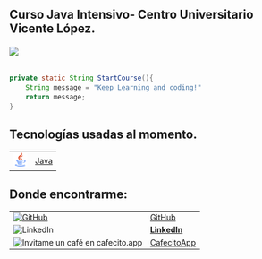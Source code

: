 ## Curso Java Intensivo- Centro Universitario Vicente López.
<a href="https://github.com/caidevOficial/tp_laboratorio_1">
  <img align="center" src="https://github-readme-stats.vercel.app/api?username=caidevOficial&show_icons=true&theme=tokyonight" />
</a></br></br>

```java
private static String StartCourse(){
    String message = "Keep Learning and coding!"
    return message;
}
```
## Tecnologías usadas al momento.
<table>
   <tbody>
       <tr>
           <td><a href="https://www.oracle.com/technetwork/es/java/javase/downloads/index.html/" target="_blank">
                   <img alt="Java 8" src="https://github.com/caidevOficial/Logos/blob/master/java.png" width="25px" height="25px" /></td>
           <td><a href="https://www.oracle.com/technetwork/es/java/javase/downloads/index.html/">Java</a></td>
       </tr>
   </tbody>
</table>
    
## Donde encontrarme:
<table>
    <tbody>
      <tr>
        <td><a href="https://github.com/caidevOficial/" target="_blank">
                <img alt="GitHub"
                    src="https://img.shields.io/badge/GitHub-%2312100E.svg?&style=for-the-badge&logo=Github&logoColor=white"
                    width="80px" height="25px" /></td>
        <td><a href="https://github.com/caidevOficial/">GitHub</a></td>
      </tr>
      <tr>
        <td><a href="https://www.linkedin.com/in/facundo-falcone/" target="_blank">
            </a><img alt="LinkedIn"
                src="https://img.shields.io/badge/linkedin-%230077B5.svg?&style=for-the-badge&logo=linkedin&logoColor=white"
                width="80px" height="25px" /></td>
        <td><a href="https://www.linkedin.com/in/facundo-falcone/"><b>LinkedIn</b></a></td>
      </tr>
      <tr>
        <td><a href='https://cafecito.app/caidevoficial/' rel='noopener' target='_blank'>
            </a><img alt='Invitame un café en cafecito.app'
                srcset='https://cdn.cafecito.app/imgs/buttons/button_5.png 1x, https://cdn.cafecito.app/imgs/buttons/button_5_2x.png 2x, https://cdn.cafecito.app/imgs/buttons/button_5_3.75x.png 3.75x'
                src='https://cdn.cafecito.app/imgs/buttons/button_5.png' width="80px" height="25px" /></td>
        <td><a href="https://cafecito.app/caidevoficial/">CafecitoApp</a></td>
      </tr>
    </tbody>
</table>
